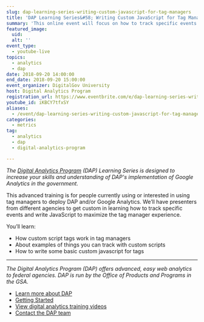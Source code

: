 ```yaml
---
slug: dap-learning-series-writing-custom-javascript-for-tag-managers
title: 'DAP Learning Series&#58; Writing Custom JavaScript for Tag Managers'
summary: 'This online event will focus on how to track specific events and write JavaScript to maximize the tag manager experience'
featured_image:
  uid:
  alt: ''
event_type:
  - youtube-live
topics:
  - analytics
  - dap
date: 2018-09-20 14:00:00
end_date: 2018-09-20 15:00:00
event_organizer: DigitalGov University
host: Digital Analytics Program
registration_url: https://www.eventbrite.com/e/dap-learning-series-writing-custom-javascript-for-tag-managers-registration-42564562753
youtube_id: iKBCY7tfxSY
aliases:
  - /event/dap-learning-series-writing-custom-javascript-for-tag-managers
categories:
  - metrics
tag:
  - analytics
  - dap
  - digital-analytics-program

---
```


_The [Digital Analytics Program](https://www.digitalgov.gov/services/dap/) (DAP) Learning Series is designed to increase your skills and understanding of DAP's implementation of Google Analytics in the government._

This advanced training is for people currently using or interested in using tag managers to deploy DAP and/or Google Analytics. We’ll have presenters from different agencies to get custom in learning how to track specific events and write JavaScript to maximize the tag manager experience.

You’ll learn:

- How custom script tags work in tag managers
- About examples of things you can track with custom scripts
- How to write some basic custom javascript for tags

---

_The Digital Analytics Program (DAP) offers advanced, easy web analytics to federal agencies. DAP is run by the Office of Products and Programs in the GSA._

- [Learn more about DAP](https://www.digitalgov.gov/services/dap/)
- [Getting Started](https://github.com/digital-analytics-program/gov-wide-code)
- [View digital analytics training videos](https://www.youtube.com/playlist?list=PLd9b-GuOJ3nFwlyvLFUtmDpYFKezhot8P)
- [Contact the DAP team](mailto:dap@support.digitalgov.gov)
